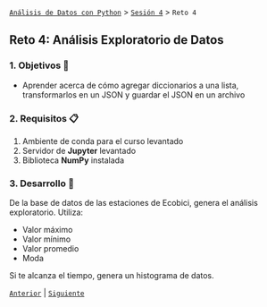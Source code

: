 [`Análisis de Datos con Python`](../../README.md) > [`Sesión 4`](../README.md) > `Reto 4`

## Reto 4: Análisis Exploratorio de Datos

### 1. Objetivos :dart:

- Aprender acerca de cómo agregar diccionarios a una lista, transformarlos en un JSON y guardar el JSON en un archivo

### 2. Requisitos :clipboard:

1. Ambiente de conda para el curso levantado
1. Servidor de __Jupyter__ levantado
1. Biblioteca __NumPy__ instalada

### 3. Desarrollo :rocket:

De la base de datos de las estaciones de Ecobici, genera el análisis exploratorio. Utiliza:

- Valor máximo
- Valor mínimo
- Valor promedio
- Moda

Si te alcanza el tiempo, genera un histograma de datos.

[`Anterior`](../README.md#insanálisis-exploratorio-de-datosins) | [`Siguiente`](../README.md#3-postwork-memo)
